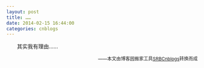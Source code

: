 ```yaml
---
layout: post
title: ……
date: 2014-02-15 16:44:00
categories: cnblogs
---
```


<p>　　其实我有理由&hellip;&hellip;</p>

<p align=right><span style="font-size: 12px">——本文由博客园搬家工具<a href="https://github.com/mlxy/SRBCnblogs">SRBCnblogs</a>转换而成</span></p>